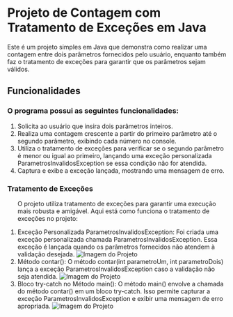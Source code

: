 <h1>Projeto de Contagem com Tratamento de Exceções em Java</h1>
<p>Este é um projeto simples em Java que demonstra como realizar uma contagem entre dois parâmetros fornecidos pelo usuário, enquanto também faz o tratamento de exceções para garantir que os parâmetros sejam válidos.
</p>

<h2>Funcionalidades</h2>
<h3>O programa possui as seguintes funcionalidades:</h3>

<ol>
  
<li>Solicita ao usuário que insira dois parâmetros inteiros.</li>
<li>Realiza uma contagem crescente a partir do primeiro parâmetro até o segundo parâmetro, exibindo cada número no console.</li>
<li>Utiliza o tratamento de exceções para verificar se o segundo parâmetro é menor ou igual ao primeiro, lançando uma exceção personalizada ParametrosInvalidosException se essa condição não for atendida.</li>
<li>Captura e exibe a exceção lançada, mostrando uma mensagem de erro.</li>

</ol>

<h3>Tratamento de Exceções</h3>
<ol>
  
O projeto utiliza tratamento de exceções para garantir uma execução mais robusta e amigável. Aqui está como funciona o tratamento de exceções no projeto:

<li>
<bold>Exceção Personalizada ParametrosInvalidosException:</bold>
Foi criada uma exceção personalizada chamada ParametrosInvalidosException. Essa exceção é lançada quando os parâmetros fornecidos não atendem à validação desejada.
<img src="https://github-production-user-asset-6210df.s3.amazonaws.com/71770176/261418483-0e8e93d6-8550-467a-bb7e-f5d3de367aab.png" alt="Imagem do Projeto">
</li>

<li>
<bold>Método contar():</bold>
O método contar(int parametroUm, int parametroDois) lança a exceção ParametrosInvalidosException caso a validação não seja atendida.
<img src="https://github.com/MariaEduardaLeal/Contagem_com_tratamento_de_excecoes/assets/71770176/0b651790-8241-49d2-81a8-f9fb1f2a93c6" alt="Imagem do Projeto">
</li>
<li>
<bold>Bloco try-catch no Método main():</bold>
O método main() envolve a chamada do método contar() em um bloco try-catch. Isso permite capturar a exceção ParametrosInvalidosException e exibir uma mensagem de erro apropriada.
<img src="https://github.com/MariaEduardaLeal/Contagem_com_tratamento_de_excecoes/assets/71770176/f1b5a8a4-d3b7-4a09-a87f-7a9792871584" alt="Imagem do Projeto">

</li>
</ol>
